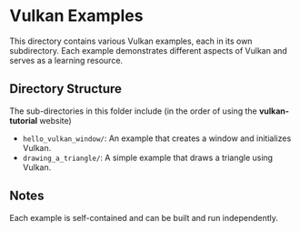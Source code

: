# Vulkan Examples
This directory contains various Vulkan examples, each in its own subdirectory. 
Each example demonstrates different aspects of Vulkan and serves as a learning resource.

## Directory Structure
The sub-directories in this folder include (in the order of using the **vulkan-tutorial** website)
- `hello_vulkan_window/`: An example that creates a window and initializes Vulkan.
- `drawing_a_triangle/`: A simple example that draws a triangle using Vulkan.

## Notes 
Each example is self-contained and can be built and run independently.